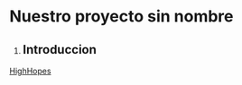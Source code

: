 # Nuestro proyecto sin nombre
1. ## Introduccion
[HighHopes](https://www.youtube.com/watch?v=IPXIgEAGe4U)
